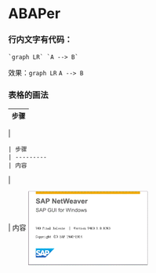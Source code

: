 # ABAPer

### 行内文字有代码：
```
`graph LR` `A --> B`

```
效果：`graph LR` `A --> B`



### 表格的画法

| 步骤		|	
| --------- |	 

|   

```
| 步骤			
| --------- 	 
| 内容

```
|


| 内容 <img src="https://raw.githubusercontent.com/Jack-liangqihua/ABAP_CODER/master/pic/ABAP1.bmp" width="244"  alt="SAP图片" align=CENTER /> 
 